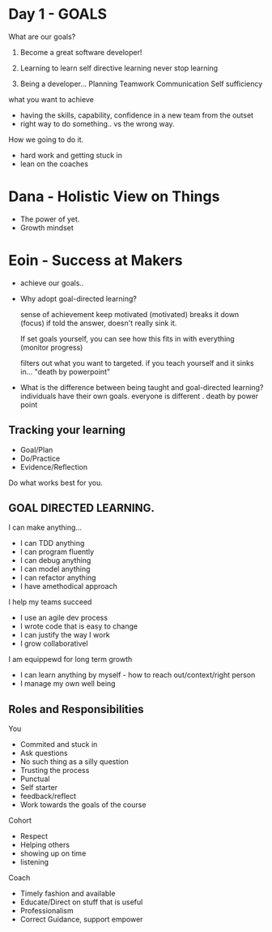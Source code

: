 # Day 1 - GOALS

What are our goals?

1. Become a great software developer!
2. Learning to learn 
  self directive learning
  never stop learning

3. Being a developer...
  Planning
  Teamwork
  Communication
  Self sufficiency

what you want to achieve
 - having the skills, capability, confidence in  a new team from the outset
 - right way to do something.. vs the wrong way. 

How we going to do it.
 - hard work and getting stuck in
 - lean on the coaches 

# Dana - Holistic View on Things
 - The power of yet.
 - Growth mindset

# Eoin - Success at Makers
 - achieve our goals..

- Why adopt goal-directed learning?

    sense of achievement
    keep motivated (motivated)
    breaks it down (focus)
    if told the answer, doesn't really sink it.

    If set goals yourself, you can see how this fits in with everything (monitor progress)

    filters out what you want to targeted.
    if you teach yourself and it sinks in... "death by powerpoint"


- What is the difference between being taught and goal-directed learning?
    individuals have their own goals. everyone is different . 
    death by power point

## Tracking your learning
  - Goal/Plan
  - Do/Practice
  - Evidence/Reflection

Do what works best for you.


## GOAL DIRECTED LEARNING.
I can make anything...
  * I can TDD anything
  * I can program fluently
  * I can debug anything
  * I can model anything
  * I can refactor anything
  * I have amethodical approach

I help my teams succeed
  * I use an agile dev process
  * I wrote code that is easy to change
  * I can justify the way I work
  * I grow collaborativel

I am equippewd for long term growth
  * I can learn anything by myself - how to reach out/context/right person
  * I manage my own well being

## Roles and Responsibilities

You
  * Commited and stuck in
  * Ask questions
  * No such thing as a silly question
  * Trusting the process
  * Punctual
  * Self starter
  * feedback/reflect
  * Work towards the goals of the course

Cohort
  * Respect
  * Helping others
  * showing up on time
  * listening


Coach
  * Timely fashion and available
  * Educate/Direct on stuff that is useful
  * Professionalism
  * Correct Guidance, support empower



